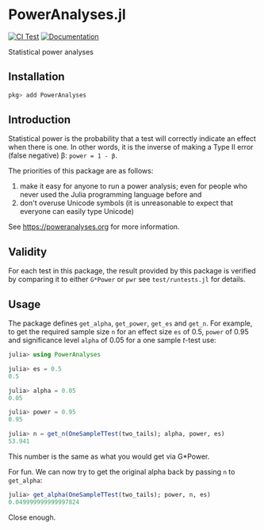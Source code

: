 # PowerAnalyses.jl

[![CI Test][ci-img]][ci-url]
[![Documentation][docs-img]][docs-url]

Statistical power analyses

## Installation

```julia
pkg> add PowerAnalyses
```

## Introduction

Statistical power is the probability that a test will correctly indicate an effect when there is one.
In other words, it is the inverse of making a Type II error (false negative) β: `power = 1 - β`.

The priorities of this package are as follows:

1. make it easy for anyone to run a power analysis; even for people who never used the Julia programming language before and
1. don't overuse Unicode symbols (it is unreasonable to expect that everyone can easily type Unicode)

See <https://poweranalyses.org> for more information.

[ci-img]: https://github.com/rikhuijzer/PowerAnalyses.jl/workflows/CI/badge.svg
[ci-url]: https://github.com/rikhuijzer/PowerAnalyses.jl/actions?query=workflow%3ACI+branch%3Amain

[docs-img]: https://img.shields.io/badge/Docs-stable-blue.svg
[docs-url]: https://poweranalyses.org

## Validity

For each test in this package, the result provided by this package is verified by comparing it to either `G*Power` or `pwr` see `test/runtests.jl` for details.

## Usage

The package defines `get_alpha`, `get_power`, `get_es` and `get_n`.
For example, to get the required sample size `n`  for an effect size `es` of 0.5, `power` of 0.95 and significance level `alpha` of 0.05 for a one sample *t*-test use:

```julia
julia> using PowerAnalyses

julia> es = 0.5
0.5

julia> alpha = 0.05
0.05

julia> power = 0.95
0.95

julia> n = get_n(OneSampleTTest(two_tails); alpha, power, es)
53.941
```

This number is the same as what you would get via G\*Power.

For fun. We can now try to get the original alpha back by passing `n` to `get_alpha`:

```julia
julia> get_alpha(OneSampleTTest(two_tails); power, n, es)
0.049999999999997824
```

Close enough.
